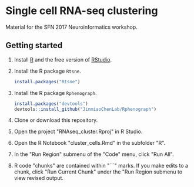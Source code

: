 # Single cell RNA-seq clustering

Material for the SFN 2017 Neuroinformatics workshop.

## Getting started

1. Install [R](http://www.r-project.org/) and the free version of 
[RStudio](http://rstudio.org/download/).

2. Install the R package `Rtsne`.
    ```R
    install.packages("Rtsne")
    ```
   
3. Install the R package `Rphenograph`.
    ```R
    install.packages("devtools")
    devtools::install_github("JinmiaoChenLab/Rphenograph")
    ```

4. Clone or download this repository.

5. Open the project "RNAseq_cluster.Rproj" in R Studio.

6. Open the R Notebook "cluster_cells.Rmd" in the subfolder "R".

7. In the "Run Region" submenu of the "Code" menu, click "Run All".

8. R code "chunks" are contained within "```" marks. If you make edits to a chunk, 
click "Run Current Chunk" under the "Run Region submenu to view revised output.
